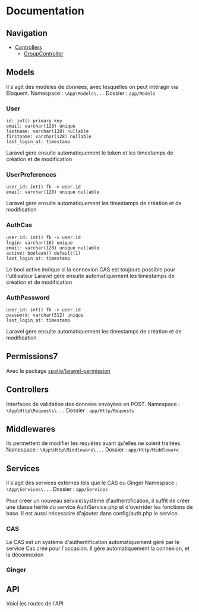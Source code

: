 # Documentation

## Navigation

- [Controllers](controllers.md)
    - [GroupController](groupcontroller.md)

## Models

Il s'agit des modèles de données, avec lesquelles on peut intéragir via Eloquent.
Namespace : `\App\Models\...`
Dossier :   `app/Models`


### User
```
id: int() primary key
email: varchar(128) unique
lastname: varchar(128) nullable
firstname: varchar(128) nullable
last_login_at: timestamp
```

Laravel gère ensuite automatiquement le token et les timestamps de création et de modification


### UserPreferences
```
user_id: int() fk -> user.id
email: varchar(128) unique nullable
```

Laravel gère ensuite automatiquement les timestamps de création et de modification


### AuthCas
```
user_id: int() fk -> user.id
login: varchar(16) unique
email: varchar(128) unique nullable
active: boolean() default(1)
last_login_at: timestamp
```

Le bool active indique si la connexion CAS est toujours possible pour l'utilisateur
Laravel gère ensuite automatiquement les timestamps de création et de modification


### AuthPassword
```
user_id: int() fk -> user.id
password: varchar(512) unique
last_login_at: timestamp
```

Laravel gère ensuite automatiquement les timestamps de création et de modification


## Permissions7

Avec le package [spatie/laravel-permission](https://github.com/spatie/laravel-permission)

## Controllers

Interfaces de validation des données envoyées en POST.
Namespace : `\App\Http\Requests\...`
Dossier :   `app/Http/Requests`



## Middlewares

Ils permettent de modifier les requêtes avant qu'elles ne soient traitées.
Namespace : `\App\Http\Middleware\...`
Dossier :   `app/Http/Middleware`



## Services

Il s'agit des services externes tels que le CAS ou Ginger
Namespace : `\App\Services\...`
Dossier :   `app/Services`

Pour créer un nouveau service/système d'authentification, il suffit de créer une classe hérité du service AuthService.php et d'overrider les fonctions de base. Il est aussi nécessaire d'ajouter dans config/auth.php le service.

### CAS

Le CAS est un système d'authentification automatiquement géré par le service Cas créé pour l'occasion. Il gère automatiquement la connexion, et la déconnexion

### Ginger



## API

Voici les routes de l'API
